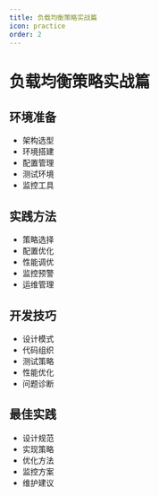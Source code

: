 ```yaml
---
title: 负载均衡策略实战篇
icon: practice
order: 2
---
```


# 负载均衡策略实战篇

## 环境准备
- 架构选型
- 环境搭建
- 配置管理
- 测试环境
- 监控工具

## 实践方法
- 策略选择
- 配置优化
- 性能调优
- 监控预警
- 运维管理

## 开发技巧
- 设计模式
- 代码组织
- 测试策略
- 性能优化
- 问题诊断

## 最佳实践
- 设计规范
- 实现策略
- 优化方法
- 监控方案
- 维护建议
